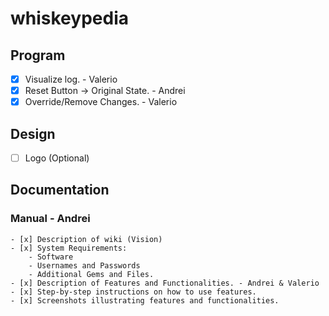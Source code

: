 # whiskeypedia


## Program

- [x] Visualize log. - Valerio
- [x] Reset Button -> Original State. - Andrei
- [x] Override/Remove Changes. - Valerio

## Design
- [ ] Logo (Optional)


## Documentation

### Manual - Andrei
	- [x] Description of wiki (Vision)
	- [x] System Requirements:
		- Software
		- Usernames and Passwords
		- Additional Gems and Files.
	- [x] Description of Features and Functionalities. - Andrei & Valerio
	- [x] Step-by-step instructions on how to use features.
	- [x] Screenshots illustrating features and functionalities.
